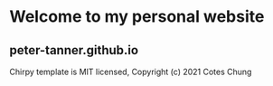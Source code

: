 # Welcome to my personal website

## peter-tanner.github.io

Chirpy template is MIT licensed, Copyright (c) 2021 Cotes Chung
